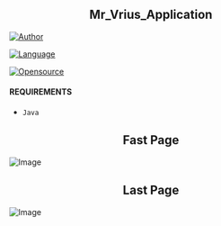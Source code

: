 <h2 align="center"> Mr_Vrius_Application </h2>


[![Author](https://img.shields.io/badge/Author-Mr%20Shohid-blue)](https://github.com/davil-shohid)

[![Language](https://img.shields.io/badge/Written%20in-Java-blue)](#)

[![Opensource](https://img.shields.io/badge/Open%20Source-Yes-green)](#)


#### REQUIREMENTS

* `Java`
<h2 align="center"> Fast Page </h2>

![Image](https://github.com/davil-shohid/Mr_Vrius_Application/assets/122220484/d3285c92-d8c2-46fe-a22f-e37756611ccd)

<h2 align="center"> Last Page </h2>

![Image](https://github.com/davil-shohid/Mr_Vrius_Application/assets/122220484/a3d2d30a-bbb1-4ebe-b61f-c7a3ffefb8aa)

